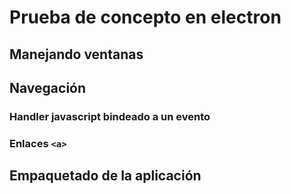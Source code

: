 # Prueba de concepto en electron

## Manejando ventanas

## Navegación

### Handler javascript bindeado a un evento

### Enlaces `<a>`

## Empaquetado de la aplicación

